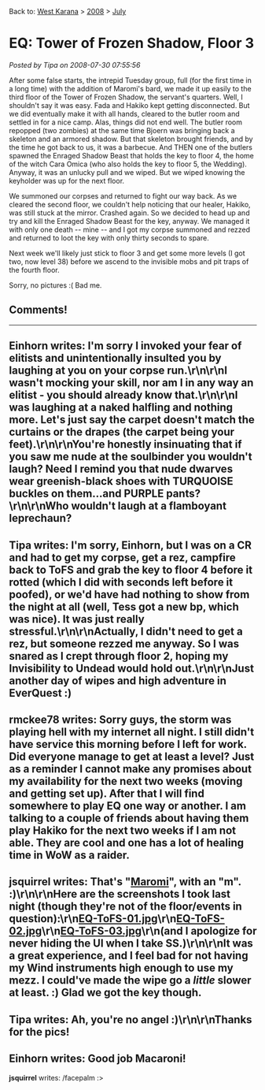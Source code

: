Back to: [West Karana](/posts/westkarana.md) > [2008](/posts/2008/westkarana.md) > [July](./westkarana.md)
# EQ: Tower of Frozen Shadow, Floor 3

*Posted by Tipa on 2008-07-30 07:55:56*

After some false starts, the intrepid Tuesday group, full (for the first time in a long time) with the addition of Maromi's bard, we made it up easily to the third floor of the Tower of Frozen Shadow, the servant's quarters. Well, I shouldn't say it was easy. Fada and Hakiko kept getting disconnected. But we did eventually make it with all hands, cleared to the butler room and settled in for a nice camp. Alas, things did not end well. The butler room repopped (two zombies) at the same time Bjoern was bringing back a skeleton and an armored shadow. But that skeleton brought friends, and by the time he got back to us, it was a barbecue. And THEN one of the butlers spawned the Enraged Shadow Beast that holds the key to floor 4, the home of the witch Cara Omica (who also holds the key to floor 5, the Wedding). Anyway, it was an unlucky pull and we wiped. But we wiped knowing the keyholder was up for the next floor.

We summoned our corpses and returned to fight our way back. As we cleared the second floor, we couldn't help noticing that our healer, Hakiko, was still stuck at the mirror. Crashed again. So we decided to head up and try and kill the Enraged Shadow Beast for the key, anyway. We managed it with only one death -- mine -- and I got my corpse summoned and rezzed and returned to loot the key with only thirty seconds to spare.

Next week we'll likely just stick to floor 3 and get some more levels (I got two, now level 38) before we ascend to the invisible mobs and pit traps of the fourth floor.

Sorry, no pictures :( Bad me.

## Comments!
---
**Einhorn** writes: I'm sorry I invoked your fear of elitists and unintentionally insulted you by laughing at you on your corpse run.\r\n\r\nI wasn't mocking your skill, nor am I in any way an elitist - you should already know that.\r\n\r\nI was laughing at a naked halfling and nothing more. Let's just say the carpet doesn't match the curtains or the drapes (the carpet being your feet).\r\n\r\nYou're honestly insinuating that if you saw me nude at the soulbinder you wouldn't laugh? Need I remind you that nude dwarves wear greenish-black shoes with TURQUOISE buckles on them...and PURPLE pants?\r\n\r\nWho wouldn't laugh at a flamboyant leprechaun?
---
**Tipa** writes: I'm sorry, Einhorn, but I was on a CR and had to get my corpse, get a rez, campfire back to ToFS and grab the key to floor 4 before it rotted (which I did with seconds left before it poofed), or we'd have had nothing to show from the night at all (well, Tess got a new bp, which was nice). It was just really stressful.\r\n\r\nActually, I didn't need to get a rez, but someone rezzed me anyway. So I was snared as I crept through floor 2, hoping my Invisibility to Undead would hold out.\r\n\r\nJust another day of wipes and high adventure in EverQuest :)
---
**rmckee78** writes: Sorry guys, the storm was playing hell with my internet all night. I still didn't have service this morning before I left for work. Did everyone manage to get at least a level? Just as a reminder I cannot make any promises about my availability for the next two weeks (moving and getting set up). After that I will find somewhere to play EQ one way or another. I am talking to a couple of friends about having them play Hakiko for the next two weeks if I am not able. They are cool and one has a lot of healing time in WoW as a raider.
---
**jsquirrel** writes: That's "<a href="http://en.wikipedia.org/wiki/Maromi" rel="nofollow">Maromi</a>", with an "m". :)\r\n\r\nHere are the screenshots I took last night (though they're not of the floor/events in question):\r\n<a href="http://www.foxchange.com/tom/nostalgia/EQ-ToFS-01.jpg" rel="nofollow">EQ-ToFS-01.jpg</a>\r\n<a href="http://www.foxchange.com/tom/nostalgia/EQ-ToFS-02.jpg" rel="nofollow">EQ-ToFS-02.jpg</a>\r\n<a href="http://www.foxchange.com/tom/nostalgia/EQ-ToFS-03.jpg" rel="nofollow">EQ-ToFS-03.jpg</a>\r\n(and I apologize for never hiding the UI when I take SS.)\r\n\r\nIt was a great experience, and I feel bad for not having my Wind instruments high enough to use my mezz. I could've made the wipe go a <i>little</i> slower at least. :) Glad we got the key though.
---
**Tipa** writes: Ah, you're no angel :)\r\n\r\nThanks for the pics!
---
**Einhorn** writes: Good job Macaroni!
---
**jsquirrel** writes: /facepalm :&gt;
